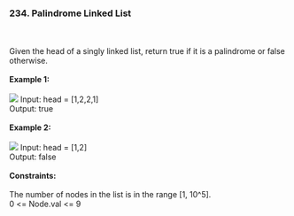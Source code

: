 <h3>234. Palindrome Linked List</h3><br>
<br>
Given the head of a singly linked list, return true if it is a palindrome or false otherwise.<br>
<br>
<b>Example 1:</b><br>
<br>
<img src="https://user-images.githubusercontent.com/74855047/222211946-9d296aac-88aa-40fa-a764-5e570ca902db.png">
Input: head = [1,2,2,1]<br>
Output: true<br>
<br>
<b>Example 2:</b><br>
<br>
<img src="https://user-images.githubusercontent.com/74855047/222212164-b8f8c721-d17a-46e6-b0c3-3858458f8abd.png">
Input: head = [1,2]<br>
Output: false<br>
<br>
<b>Constraints:</b><br>
<br>
The number of nodes in the list is in the range [1, 10^5].<br>
0 <= Node.val <= 9<br>
